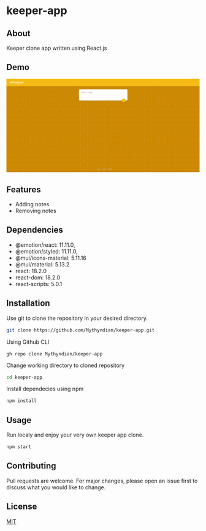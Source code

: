 # keeper-app

## About
Keeper clone app written using React.js

## Demo
![alt text](https://github.com/Mythyndian/keeper-app/blob/main/keeper-app-demo.png?raw=true)

## Features
- Adding notes
- Removing notes

## Dependencies
- @emotion/react: 11.11.0,
- @emotion/styled: 11.11.0,
- @mui/icons-material: 5.11.16
- @mui/material: 5.13.2
- react: 18.2.0
- react-dom: 18.2.0
- react-scripts: 5.0.1

## Installation

Use git to clone the repository in your desired directory.

```bash
git clone https://github.com/Mythyndian/keeper-app.git
```
Using Github CLI
```
gh repo clone Mythyndian/keeper-app
```
Change working directory to cloned repository
```bash
cd keeper-app
```
Install dependecies using npm
```bash
npm install
```

## Usage
Run localy and enjoy your very own keeper app clone.
```bash
npm start
```

## Contributing

Pull requests are welcome. For major changes, please open an issue first
to discuss what you would like to change.

## License

[MIT](https://choosealicense.com/licenses/mit/)


